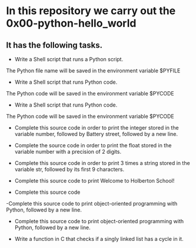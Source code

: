 # In this repository we carry out the 0x00-python-hello_world

## It has the following tasks.

- Write a Shell script that runs a Python script.

The Python file name will be saved in the environment variable $PYFILE

- Write a Shell script that runs Python code.

The Python code will be saved in the environment variable $PYCODE

- Write a Shell script that runs Python code.

The Python code will be saved in the environment variable $PYCODE

- Complete this source code in order to print the integer stored in the variable number, followed by Battery street, followed by a new line.

- Complete the source code in order to print the float stored in the variable number with a precision of 2 digits.

- Complete this source code in order to print 3 times a string stored in the variable str, followed by its first 9 characters.

- Complete this source code to print Welcome to Holberton School!

- Complete this source code

-Complete this source code to print object-oriented programming with Python, followed by a new line.

- Complete this source code to print object-oriented programming with Python, followed by a new line.

- Write a function in C that checks if a singly linked list has a cycle in it.
